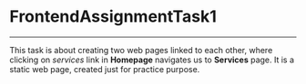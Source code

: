 # FrontendAssignmentTask1
---

This task is about creating two web pages linked to each other, where clicking on *services* link in **Homepage** navigates us to **Services** page.
It is a static web page, created just for practice purpose.
